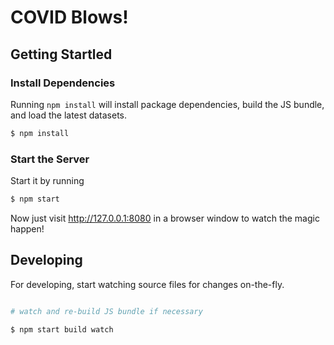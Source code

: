 
# COVID Blows!

## Getting Startled

### Install Dependencies

Running `npm install` will install package dependencies, build the JS bundle, and load the latest datasets.

```sh
$ npm install
```

### Start the Server

Start it by running

```sh
$ npm start
```

Now just visit http://127.0.0.1:8080 in a browser window to watch the magic happen!

## Developing

For developing, start watching source files for changes on-the-fly.

```sh

# watch and re-build JS bundle if necessary

$ npm start build watch
```
